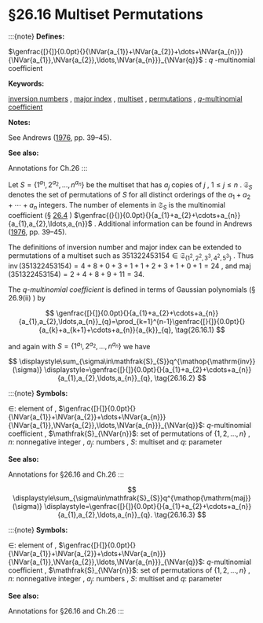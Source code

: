 # §26.16 Multiset Permutations

:::{note}
**Defines:**

$\genfrac{[}{]}{0.0pt}{}{\NVar{a_{1}}+\NVar{a_{2}}+\dots+\NVar{a_{n}}}{\NVar{a_{1}},\NVar{a_{2}},\ldots,\NVar{a_{n}}}_{\NVar{q}}$ : $q$ -multinomial coefficient

**Keywords:**

[inversion numbers](http://dlmf.nist.gov/search/search?q=inversion%20numbers) , [major index](http://dlmf.nist.gov/search/search?q=major%20index) , [multiset](http://dlmf.nist.gov/search/search?q=multiset) , [permutations](http://dlmf.nist.gov/search/search?q=permutations) , [$q$-multinomial coefficient](http://dlmf.nist.gov/search/search?q=q-multinomial%20coefficient)

**Notes:**

See Andrews ([1976](./bib/index.html#bib92 "The Theory of Partitions"), pp. 39–45).

**See also:**

Annotations for Ch.26
:::

Let $S=\{1^{a_{1}},2^{a_{2}},\ldots,n^{a_{n}}\}$ be the multiset that has $a_{j}$ copies of $j$ , $1\leq j\leq n$ . $\mathfrak{S}_{S}$ denotes the set of permutations of $S$ for all distinct orderings of the $a_{1}+a_{2}+\cdots+a_{n}$ integers. The number of elements in $\mathfrak{S}_{S}$ is the multinomial coefficient (§ [26.4](./26.4.md "§26.4 Lattice Paths: Multinomial Coefficients and Set Partitions ‣ Properties ‣ Chapter 26 Combinatorial Analysis") ) $\genfrac{(}{)}{0.0pt}{}{a_{1}+a_{2}+\cdots+a_{n}}{a_{1},a_{2},\ldots,a_{n}}$ . Additional information can be found in Andrews ([1976](./bib/index.html#bib92 "The Theory of Partitions"), pp. 39–45).

The definitions of inversion number and major index can be extended to permutations of a multiset such as $351322453154\in\mathfrak{S}_{\{1^{2},2^{2},3^{3},4^{2},5^{3}\}}$ . Thus $\mathop{\mathrm{inv}}(351322453154)=4+8+0+3+1+1+2+3+1+0+1=24$ , and $\mathop{\mathrm{maj}}(351322453154)=2+4+8+9+11=34.$

The *$q$-multinomial coefficient* is defined in terms of Gaussian polynomials (§ 26.9(ii) ) by


<a id="E1"></a>
$$
\genfrac{[}{]}{0.0pt}{}{a_{1}+a_{2}+\cdots+a_{n}}{a_{1},a_{2},\ldots,a_{n}}_{q}=\prod_{k=1}^{n-1}\genfrac{[}{]}{0.0pt}{}{a_{k}+a_{k+1}+\cdots+a_{n}}{a_{k}}_{q}, \tag{26.16.1}
$$

and again with $S=\{1^{a_{1}},2^{a_{2}},\ldots,n^{a_{n}}\}$ we have

<a id="EGx1"></a>

$$
\displaystyle\sum_{\sigma\in\mathfrak{S}_{S}}q^{\mathop{\mathrm{inv}}(\sigma)} \displaystyle=\genfrac{[}{]}{0.0pt}{}{a_{1}+a_{2}+\cdots+a_{n}}{a_{1},a_{2},\ldots,a_{n}}_{q}, \tag{26.16.2}
$$

:::{note}
**Symbols:**

$\in$: element of , $\genfrac{[}{]}{0.0pt}{}{\NVar{a_{1}}+\NVar{a_{2}}+\dots+\NVar{a_{n}}}{\NVar{a_{1}},\NVar{a_{2}},\ldots,\NVar{a_{n}}}_{\NVar{q}}$: $q$-multinomial coefficient , $\mathfrak{S}_{\NVar{n}}$: set of permutations of $\{1,2,\ldots,n\}$ , $n$: nonnegative integer , $a_{j}$: numbers , $S$: multiset and $q$: parameter

**See also:**

Annotations for §26.16 and Ch.26
:::

$$
\displaystyle\sum_{\sigma\in\mathfrak{S}_{S}}q^{\mathop{\mathrm{maj}}(\sigma)} \displaystyle=\genfrac{[}{]}{0.0pt}{}{a_{1}+a_{2}+\cdots+a_{n}}{a_{1},a_{2},\ldots,a_{n}}_{q}. \tag{26.16.3}
$$

:::{note}
**Symbols:**

$\in$: element of , $\genfrac{[}{]}{0.0pt}{}{\NVar{a_{1}}+\NVar{a_{2}}+\dots+\NVar{a_{n}}}{\NVar{a_{1}},\NVar{a_{2}},\ldots,\NVar{a_{n}}}_{\NVar{q}}$: $q$-multinomial coefficient , $\mathfrak{S}_{\NVar{n}}$: set of permutations of $\{1,2,\ldots,n\}$ , $n$: nonnegative integer , $a_{j}$: numbers , $S$: multiset and $q$: parameter

**See also:**

Annotations for §26.16 and Ch.26
:::
